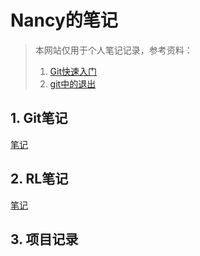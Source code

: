 # Nancy的笔记

> 本网站仅用于个人笔记记录，参考资料：  
>
> 1. [Git快速入门](https://www.yiibai.com/git/git-quick-start.html)  
> 2. [git中的退出](https://www.cnblogs.com/truelycloud/p/10356124.html#:~:text=UNIX%20%E7%B3%BB%E7%BB%9F%E4%B8%8B%E9%80%80%E5%87%BA%20git%20commit%20%E7%BC%96%E8%BE%91%E5%99%A8%20%E5%A6%82%E6%9E%9C%E6%98%AF%20Emacs%20%E7%BC%96%E8%BE%91%E5%99%A8%EF%BC%8C%E8%BE%93%E5%85%A5,X%20%2B%20Ctrl%20C%EF%BC%88%E9%80%80%E5%87%BA%EF%BC%89%20%E5%A6%82%E6%9E%9C%E6%98%AFVIM%E7%BC%96%E8%BE%91%E5%99%A8%EF%BC%8C%E8%BE%93%E5%85%A5%20ESC%20%2B%20%3Awq)

## 1. Git笔记  

[笔记](https://nancyzheng0213.github.io/GitNote.html)

## 2. RL笔记

[笔记](https://nancyzheng0213.github.io/note.html)  

## 3. 项目记录
